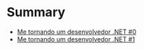 # Summary

- [Me tornando um desenvolvedor .NET #0](./me-tornando-um-desenvolvedor-.NET-#0.md)
- [Me tornando um desenvolvedor .NET #1](./me-tornando-um-desenvolvedor-.NET-#1.md)
